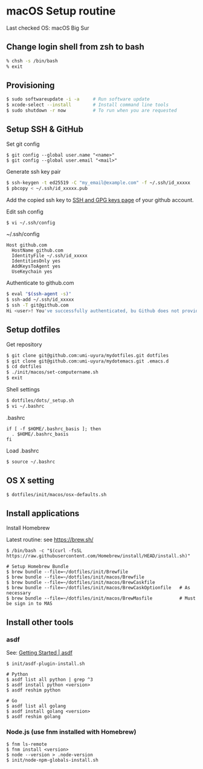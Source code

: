 macOS Setup routine
====================

Last checked OS: macOS Big Sur


Change login shell from zsh to bash
------------------------------------

```zsh
% chsh -s /bin/bash
% exit
```


Provisioning
------------

```bash
$ sudo softwareupdate -i -a     # Run software update
$ xcode-select --install        # Install command line tools
$ sudo shutdown -r now          # To run when you are requested
```


Setup SSH & GitHub
------------------

Set git config

```
$ git config --global user.name "<name>"
$ git config --global user.email "<mail>"
```

Generate ssh key pair

```bash
$ ssh-keygen -t ed25519 -C "my_email@example.com" -f ~/.ssh/id_xxxxx
$ pbcopy < ~/.ssh/id_xxxxx.pub
```

Add the copied ssh key to [SSH and GPG keys page](https://github.com/settings/keys) of your github account.

Edit ssh config

```bash
$ vi ~/.ssh/config
```

~/.ssh/config

```
Host github.com
  HostName github.com
  IdentityFile ~/.ssh/id_xxxxx
  IdentitiesOnly yes
  AddKeysToAgent yes
  UseKeychain yes
```

Authenticate to github.com

```bash
$ eval "$(ssh-agent -s)"
$ ssh-add ~/.ssh/id_xxxxx
$ ssh -T git@github.com
Hi <user>! You've successfully authenticated, bu Github does not provide shell access.
```

Setup dotfiles
--------------

Get repository

```bash
$ git clone git@github.com:umi-uyura/mydotfiles.git dotfiles
$ git clone git@github.com:umi-uyura/mydotemacs.git .emacs.d
$ cd dotfiles
$ ./init/macos/set-computername.sh
$ exit
```

Shell settings

```bash
$ dotfiles/dots/_setup.sh
$ vi ~/.bashrc
```

.bashrc

```
if [ -f $HOME/.bashrc_basis ]; then
  . $HOME/.bashrc_basis
fi
```

Load .bashrc

```bash
$ source ~/.bashrc
```


OS X setting
------------

```bash
$ dotfiles/init/macos/osx-defaults.sh
```


Install applications
--------------------

Install Homebrew

Latest routine: see https://brew.sh/

```
$ /bin/bash -c "$(curl -fsSL https://raw.githubusercontent.com/Homebrew/install/HEAD/install.sh)"

# Setup Homebrew Bundle
$ brew bundle --file=~/dotfiles/init/Brewfile
$ brew bundle --file=~/dotfiles/init/macos/Brewfile
$ brew bundle --file=~/dotfiles/init/macos/BrewCaskfile
$ brew bundle --file=~/dotfiles/init/macos/BrewCaskOptionfile   # As necessary
$ brew bundle --file=~/dotfiles/init/macos/BrewMasfile          # Must be sign in to MAS
```


Install other tools
-------------------

### asdf

See: [Getting Started | asdf](https://asdf-vm.com/guide/getting-started.html)

```shell
$ init/asdf-plugin-install.sh

# Python
$ asdf list all python | grep ^3
$ asdf install python <version>
$ asdf reshim python

# Go
$ asdf list all golang
$ asdf install golang <version>
$ asdf reshim golang
```

### Node.js (use fnm installed with Homebrew)

```shell
$ fnm ls-remote
$ fnm install <version>
$ node --version > .node-version
$ init/node-npm-globals-install.sh
```

